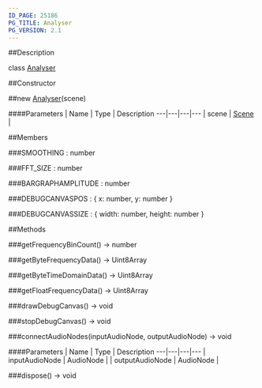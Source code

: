 ```yaml
---
ID_PAGE: 25186
PG_TITLE: Analyser
PG_VERSION: 2.1
---
```

##Description

class [Analyser](/classes/2.2-alpha/Analyser)



##Constructor

##new [Analyser](/classes/2.2-alpha/Analyser)(scene)



####Parameters
 | Name | Type | Description
---|---|---|---
 | scene | [Scene](/classes/2.2-alpha/Scene) | 

##Members

###SMOOTHING : number



###FFT_SIZE : number



###BARGRAPHAMPLITUDE : number



###DEBUGCANVASPOS : { x: number,  y: number }



###DEBUGCANVASSIZE : { width: number,  height: number }



##Methods

###getFrequencyBinCount() &rarr; number


###getByteFrequencyData() &rarr; Uint8Array


###getByteTimeDomainData() &rarr; Uint8Array


###getFloatFrequencyData() &rarr; Uint8Array


###drawDebugCanvas() &rarr; void


###stopDebugCanvas() &rarr; void


###connectAudioNodes(inputAudioNode, outputAudioNode) &rarr; void



####Parameters
 | Name | Type | Description
---|---|---|---
 | inputAudioNode | AudioNode | 
 | outputAudioNode | AudioNode | 

###dispose() &rarr; void


